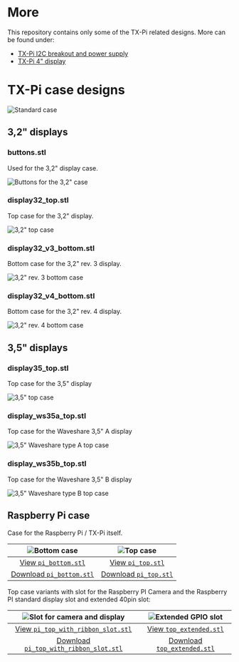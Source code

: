 # More

This repository contains only some of the TX-Pi related designs.
More can be found under:

  - [TX-Pi I2C breakout and power supply](https://www.thingiverse.com/thing:3478004)
  - [TX-Pi 4" display](https://www.thingiverse.com/thing:3605290)

# TX-Pi case designs

![Standard case](../images/tx-pi-cases.jpg)

## 3,2" displays

### buttons.stl

Used for the 3,2" display case.

![Buttons for the 3,2" case](../images/stl/buttons.png)


### display32_top.stl

Top case for the 3,2" display. 

![3,2" top case](../images/stl/display32_top.png)


### display32_v3_bottom.stl

Bottom case for the 3,2" rev. 3 display. 

![3,2" rev. 3 bottom case](../images/stl/display32_v3_bottom.png)


### display32_v4_bottom.stl

Bottom case for the 3,2" rev. 4 display. 

![3,2" rev. 4 bottom case](../images/stl/display32_v4_bottom.png)


## 3,5" displays

### display35_top.stl

Top case for the 3,5" display

![3,5" top case](../images/stl/display35_top.png)


### display_ws35a_top.stl

Top case for the Waveshare 3,5" A display

![3,5" Waveshare type A top case](../images/stl/display_ws35a_top.png)


### display_ws35b_top.stl

Top case for the Waveshare 3,5" B display

![3,5" Waveshare type B top case](../images/stl/display_ws35b_top.png)


## Raspberry Pi case

Case for the Raspberry Pi / TX-Pi itself.

| ![Bottom case](../images/stl/pi_bottom.png) | ![Top case](../images/stl/pi_top.png) |
|:---:|:---:|
| [View `pi_bottom.stl`](pi_bottom.stl) | [View `pi_top.stl`](pi_top.stl) |
| [Download `pi_bottom.stl`](pi_bottom.stl?raw=true) | [Download `pi_top.stl`](pi_top.stl?raw=true) |

Top case variants with slot for the Raspberry PI Camera and the Raspberry PI standard display slot and extended 40pin slot:

| ![Slot for camera and display](../images/stl/pi_top_with_ribbon_slot.png) | ![Extended GPIO slot](../images/stl/top_extended.png) |
|:---:|:---:|
| [View `pi_top_with_ribbon_slot.stl`](pi_top_with_ribbon_slot.stl) | [View `top_extended.stl`](top_extended.stl) |
| [Download `pi_top_with_ribbon_slot.stl`](pi_top_with_ribbon_slot.stl?raw=true) | [Download `top_extended.stl`](top_extended.stl?raw=true) |
